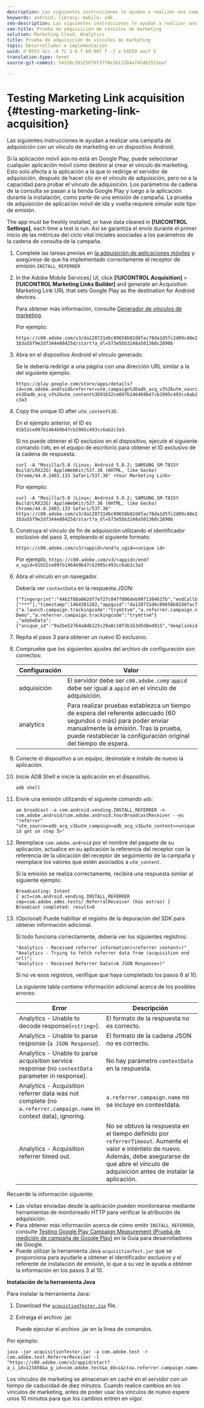 ```yaml
---
description: Las siguientes instrucciones le ayudan a realizar una campaña de adquisición con un vínculo de marketing en un dispositivo Android.
keywords: android; library; mobile; sdk
seo-description: Las siguientes instrucciones le ayudan a realizar una campaña de adquisición con un vínculo de marketing en un dispositivo Android.
seo-title: Prueba de adquisición de vínculos de marketing
solution: Marketing Cloud, Analytics
title: Prueba de adquisición de vínculos de marketing
topic: Desarrollador e implementación
uuid: d 0933 dcc -8 fc 3-4 f 60-987 f -7 a 54559 aacf 5
translation-type: tm+mt
source-git-commit: 54150c39325070f37f8e1612204a745d81551ea7

---
```



# Testing Marketing Link acquisition {#testing-marketing-link-acquisition}

Las siguientes instrucciones le ayudan a realizar una campaña de adquisición con un vínculo de marketing en un dispositivo Android.

Si la aplicación móvil aún no está en Google Play, puede seleccionar cualquier aplicación móvil como destino al crear el vínculo de marketing. Esto solo afecta a la aplicación a la que lo redirige el servidor de adquisición, después de hacer clic en el vínculo de adquisición, pero no a la capacidad para probar el vínculo de adquisición. Los parámetros de cadena de la consulta se pasan a la tienda Google Play y luego a la aplicación durante la instalación, como parte de una emisión de campaña. La prueba de adquisición de aplicación móvil de ida y vuelta requiere simular este tipo de emisión.

The app must be freshly installed, or have data cleared in **[!UICONTROL Settings]**, each time a test is run. Así se garantiza el envío durante el primer inicio de las métricas del ciclo vital iniciales asociadas a los parámetros de la cadena de consulta de la campaña.

1. Complete las tareas previas en [la adquisición de aplicaciones móviles](/help/android/acquisition-main/acquisition.md) y asegúrese de que ha implementado correctamente el receptor de emisión.`INSTALL_REFERRER`
1. In the Adobe Mobile Services] UI, click  **[!UICONTROL Acquisition]** &gt; **[!UICONTROL Marketing Links Builder]** and generate an Acquisition Marketing Link URL that sets Google Play as the destination for Android devices.

   Para obtener más información, consulte [Generador de vínculos de marketing](/help/using/acquisition-main/c-marketing-links-builder/c-marketing-links-builder.md).

   Por ejemplo:

   `https://c00.adobe.com/v3/da120731d6c09658b82d8fac78da1d5fc2d09c48e21b3a55f9e2d7344e08425d/start?a_dl=573e5bb3248a501360c2890b`

1. Abra en el dispositivo Android el vínculo generado.

   Se le debería redirigir a una página con una dirección URL similar a la del siguiente ejemplo:

   `https://play.google.com/store/apps/details?id=com.adobe.android&referrer=utm_campaign%3Dadb_acq_v3%26utm_source%3Dadb_acq_v3%26utm_content%3D91b52ce097b1464b9b47cb2995c493cc6ab2c3a3`

1. Copy the unique ID after `utm_content%3D`.

   En el ejemplo anterior, el ID es `91b52ce097b1464b9b47cb2995c493cc6ab2c3a3`.

   Si no puede obtener el ID exclusivo en el dispositivo, ejecute el siguiente comando `CURL` en el equipo de escritorio para obtener el ID exclusivo de la cadena de respuesta.

   `curl -A "Mozilla/5.0 (Linux; Android 5.0.2; SAMSUNG SM-T815Y Build/LRX22G) AppleWebKit/537.36 (KHTML, like Gecko) Chrome/44.0.2403.133 Safari/537.36" <Your Marketing Link>`

   Por ejemplo:

   `curl -A "Mozilla/5.0 (Linux; Android 5.0.2; SAMSUNG SM-T815Y Build/LRX22G) AppleWebKit/537.36 (KHTML, like Gecko) Chrome/44.0.2403.133 Safari/537.36" https://c00.adobe.com/v3/da120731d6c09658b82d8fac78da1d5fc2d09c48e21b3a55f9e2d7344e08425d/start?a_dl=573e5bb3248a501360c2890b`

1. Construya el vínculo de fin de adquisición utilizando el identificador exclusivo del paso 3, empleando el siguiente formato:

   `https://c00.adobe.com/v3/<appid>/end?a_ugid=<unique id>`

   Por ejemplo, `https://c00.adobe.com/v3/<appid>/end?a_ugid=91b52ce097b1464b9b47cb2995c493cc6ab2c3a3`

1. Abra el vínculo en un navegador.

   Debería ver `contextData` en la respuesta JSON:

   ```
   {"fingerprint":"44b2f88a062df7e727c047f006deb9971304617b","endCallbacks":["***"],"timestamp":1464301282,"appguid":"da120731d6c09658b82d8fac78da1d5fc2d09c48e21b3a55f9e2d7344e08425d","contextData": 
   {"a.launch.campaign.trackingcode":"trymttvm","a.referrer.campaign.name":"Android Demo","a.referrer.campaign.trackingcode":"trymttvm"} 
   ,"adobeData":{"unique_id":"9a2be52764a8db125c29a8c10f3b1b3d5d8ed915","deeplinkid":"57476c26072932ec6d3a470b"}}.
   ```

1. Repita el paso 3 para obtener un nuevo ID exclusivo.
1. Compruebe que los siguientes ajustes del archivo de configuración son correctos:

   | Configuración | Valor |
   |--- |--- |
   | adquisición | El servidor debe ser `c00.adobe.com`y *`appid`* debe ser igual a `appid` en el vínculo de adquisición. |
   | analytics | Para realizar pruebas establezca un tiempo de espera del referente adecuado (60 segundos o más) para poder enviar manualmente la emisión. Tras la prueba, puede restablecer la configuración original del tiempo de espera. |

1. Conecte el dispositivo a un equipo, desinstale e instale de nuevo la aplicación.
1. Inicie ADB Shell e inicie la aplicación en el dispositivo.

   ```
   adb shell
   ```

1. Envíe una emisión utilizando el siguiente comando `adb`: 

   ```
   am broadcast -a com.android.vending.INSTALL_REFERRER -n com.adobe.android/com.adobe.android.YourBroadcastReceiver --es "referrer" "utm_source=adb_acq_v3&utm_campaign=adb_acq_v3&utm_content=<unique id get on step 5>"
   ```

1. Reemplace `com.adobe.android` por el nombre del paquete de su aplicación, actualice en su aplicación la referencia del receptor con la referencia de la ubicación del receptor de seguimiento de la campaña y reemplace los valores que estén asociados a `utm_content`.

   Si la emisión se realiza correctamente, recibirá una respuesta similar al siguiente ejemplo:

   ```
   Broadcasting: Intent 
   { act=com.android.vending.INSTALL_REFERRER cmp=com.adobe.adms.tests/.ReferralReceiver (has extras) } 
   Broadcast completed: result=0 
   ```

1. (Opcional) Puede habilitar el registro de la depuración del SDK para obtener información adicional.

   Si todo funciona correctamente, debería ver los siguientes registros:

   ```
   "Analytics - Received referrer information(<referrer content>)" 
   "Analytics - Trying to fetch referrer data from (acquisition end url)"; 
   "Analytics - Received Referrer Data(<A JSON Response>)"
   ```

   Si no ve esos registros, verifique que haya completado los pasos 6 al 10.

   La siguiente tabla contiene información adicional acerca de los posibles errores:

   | Error | Descripción |
   |--- |--- |
   | Analytics - Unable to decode response(`<string>`). | El formato de la respuesta no es correcto. |
   | Analytics - Unable to parse response (`a JSON Response`). | El formato de la cadena JSON no es correcto. |
   | Analytics - Unable to parse acquisition service response (no `contextData` parameter in response). | No hay parámetro `contextData` en la respuesta. |
   | Analytics - Acquisition referrer data was not complete (no `a.referrer.campaign.name` in context data), ignoring. | `a.referrer.campaign.name` no se incluye en contextdata. |
   | Analytics - Acquisition referrer timed out. | No se obtuvo la respuesta en el tiempo definido por `referrerTimeout`. Aumente el valor e inténtelo de nuevo.  Además, debe asegurarse de que abre el vínculo de adquisición antes de instalar la aplicación. |

Recuerde la información siguiente:

* Las visitas enviadas desde la aplicación pueden monitorearse mediante herramientas de monitoreado HTTP para verificar la atribución de adquisición.
* Para obtener más información acerca de cómo emitir `INSTALL_REFERRER`, consulte [Testing Google Play Campaign Measurement (Prueba de medición de campaña de Google Play)](https://developers.google.com/analytics/solutions/testing-play-campaigns) en la Guía para desarrolladores de Google.
* Puede utilizar la herramienta Java `acquisitionTest.jar` que se proporciona para ayudarle a obtener el identificador exclusivo y el referente de instalación de emisión, lo que a su vez le ayuda a obtener la información en los pasos 3 al 10.

**Instalación de la herramienta Java**

Para instalar la herramienta Java:

1. Download the [`acquistionTester.zip`](../assets/acquisitionTester.zip) file.
1. Extraiga el archivo .jar.

   Puede ejecutar el archivo .jar en la línea de comandos.

Por ejemplo:

```
java -jar acquisitionTester.jar -a com.adobe.test -r com.adobe.test.ReferrerReceiver -l "https://c00.adobe.com/v3/appid/start?a_i_id=123456&a_g_id=com.adobe.test&a_dd=i&ctxa.referrer.campaign.name=name&ctxa.referrer.campaign.trackingcode=1234
```

Los vínculos de marketing se almacenan en caché en el servidor con un tiempo de caducidad de diez minutos. Cuando realice cambios en los vínculos de marketing, antes de poder usar los vínculos de nuevo espere unos 10 minutos para que los cambios entren en vigor.
